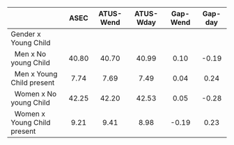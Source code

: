 
|                      |         ASEC |    ATUS-Wend |    ATUS-Wday |     Gap-Wend |      Gap-day |
| -------------------- | :----------: | :----------: | :----------: | :----------: | :----------: |
| Gender x Young Child |              |              |              |              |              |
| &nbsp;&nbsp;Men x No young Child |        40.80 |        40.70 |        40.99 |         0.10 |        -0.19 |
| &nbsp;&nbsp;Men x Young Child present |         7.74 |         7.69 |         7.49 |         0.04 |         0.24 |
| &nbsp;&nbsp;Women x No young Child |        42.25 |        42.20 |        42.53 |         0.05 |        -0.28 |
| &nbsp;&nbsp;Women x Young Child present |         9.21 |         9.41 |         8.98 |        -0.19 |         0.23 |

